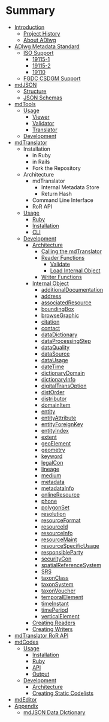 # Summary

* [Introduction](README.md)
   * [Project History](project_history.md)
   * [About ADIwg](about_adiwg.md)
* [ADIwg Metadata Standard](adiwg_metadata_standard/README.md)
   * [ISO Support](adiwg_metadata_standard/iso_support.md)
       * [19115-1](adiwg_metadata_standard/19115-1.md)
       * [19115-2](adiwg_metadata_standard/19115-2.md)
       * [19110](adiwg_metadata_standard/19110.md)
   * [FGDC CSDGM Support](adiwg_metadata_standard/fgdc_csdgm_support.md)
* [mdJSON](mdjson_schemas/README.md)
   * [Structure](mdjson_schemas/structure.md)
   * [JSON Schemas](mdjson_schemas/json_schemas.md)
* [mdTools](mdjson_schema_viewer/README.md)
   * [Usage](mdjson_schema_viewer/usage.md)
       * [Viewer](mdjson_schema_viewer/schema_tree.md)
       * [Validator](mdjson_schema_viewer/validator.md)
       * [Translator](mdjson_schema_viewer/translator.md)
   * [Development](mdjson_schema_viewer/development.md)
* [mdTranslator](mdtranslator/README.md)
   * Installation
       * in Ruby
       * in Rails
       * Fork the Repository
   * Architecture
       * mdTranslator
           * Internal Metadata Store
           * Return Hash
       * Command Line Interface
       * RoR API
   * [Usage](mdtranslator/usage.md)
       * [Ruby](mdtranslator/ruby_gem.md)
       * [Installation](mdtranslator/installation.md)
       * [CLI](mdtranslator/cli.md)
   * [Development](mdtranslator/development.md)
       * [Architecture](mdtranslator/architecture.md)
           * [Calling the mdTranslator](mdtranslator/call_the_mdtranslator.md)
           * [Reader Functions](mdtranslator/read.md)
               * [Validate](mdtranslator/validate.md)
               * [Load Internal Object](mdtranslator/load_internal_object.md)
           * [Writer Functions](mdtranslator/write.md)
       * [Internal Object](mdtranslator/internal_object.md)
           * [additionalDocumentation](mdtranslator/additionaldocumentation.md)
           * [address](mdtranslator/address.md)
           * [associatedResource](mdtranslator/associatedresource.md)
           * [boundingBox](mdtranslator/boundingbox.md)
           * [browseGraphic](mdtranslator/browsegraphic.md)
           * [citation](mdtranslator/citation.md)
           * [contact](mdtranslator/contact.md)
           * [dataDictionary](mdtranslator/datadictionary.md)
           * [dataProcessingStep](mdtranslator/dataprocessingstep.md)
           * [dataQuality](mdtranslator/dataquality.md)
           * [dataSource](mdtranslator/datasource.md)
           * [dataUsage](mdtranslator/datausage.md)
           * [dateTime](mdtranslator/datetime.md)
           * [dictionaryDomain](mdtranslator/dictionarydomain.md)
           * [dictionaryInfo](mdtranslator/dictionaryinfo.md)
           * [digitalTransOption](mdtranslator/digitaltransoption.md)
           * [distOrder](mdtranslator/distorder.md)
           * [distributor](mdtranslator/distributor.md)
           * [domainItem](mdtranslator/domainitem.md)
           * [entity](mdtranslator/entity.md)
           * [entityAttribute](mdtranslator/entityattribute.md)
           * [entityForeignKey](mdtranslator/entityforeignkey.md)
           * [entityIndex](mdtranslator/entityindex.md)
           * [extent](mdtranslator/extent.md)
           * [geoElement](mdtranslator/geoelement.md)
           * [geometry](mdtranslator/geometry.md)
           * [keyword](mdtranslator/keyword.md)
           * [legalCon](mdtranslator/legalcon.md)
           * [lineage](mdtranslator/lineage.md)
           * [medium](mdtranslator/medium.md)
           * [metadata](mdtranslator/metadata.md)
           * [metadataInfo](mdtranslator/metadatainfo.md)
           * [onlineResource](mdtranslator/onlineresource.md)
           * [phone](mdtranslator/phone.md)
           * [polygonSet](mdtranslator/polygonset.md)
           * [resolution](mdtranslator/resolution.md)
           * [resourceFormat](mdtranslator/resourceformat.md)
           * [resourceId](mdtranslator/resourceid.md)
           * [resourceInfo](mdtranslator/resourceinfo.md)
           * [resourceMaint](mdtranslator/resourcemaint.md)
           * [resourceSpecificUsage](mdtranslator/resourcespecificusage.md)
           * [responsibleParty](mdtranslator/responsibleparty.md)
           * [securityCon](mdtranslator/securitycon.md)
           * [spatialReferenceSystem](mdtranslator/spatialreferencesystem.md)
           * [SRS](mdtranslator/srs.md)
           * [taxonClass](mdtranslator/taxonclass.md)
           * [taxonSystem](mdtranslator/taxonsystem.md)
           * [taxonVoucher](mdtranslator/taxonvoucher.md)
           * [temporalElement](mdtranslator/temporalelement.md)
           * [timeInstant](mdtranslator/timeinstant.md)
           * [timePeriod](mdtranslator/timeperiod.md)
           * [verticalElement](mdtranslator/verticalelement.md)
       * [Creating Readers](mdtranslator/creating_readers.md)
       * [Creating Writers](mdtranslator/creating_writers.md)
* [mdTranslator RoR API](mdtranslator_ror_api/README.md)
* [mdCodes](mdcodes/README.md)
   * [Usage](mdcodes/usage.md)
       * [Installation](mdcodes/installation.md)
       * [Ruby](mdcodes/ruby.md)
       * [API](mdcodes/api.md)
       * [Output](mdcodes/output.md)
   * [Development](mdcodes/development.md)
       * [Architecture](mdcodes/architecture.md)
       * [Creating Static Codelists](mdcodes/creating_static_codelists.md)
* [mdEditor](mdeditor/README.md)
* [Appendix](appendix.md)
   * [mdJSON Data DIctionary](appendix/mdjson_data_dictionary.md)

